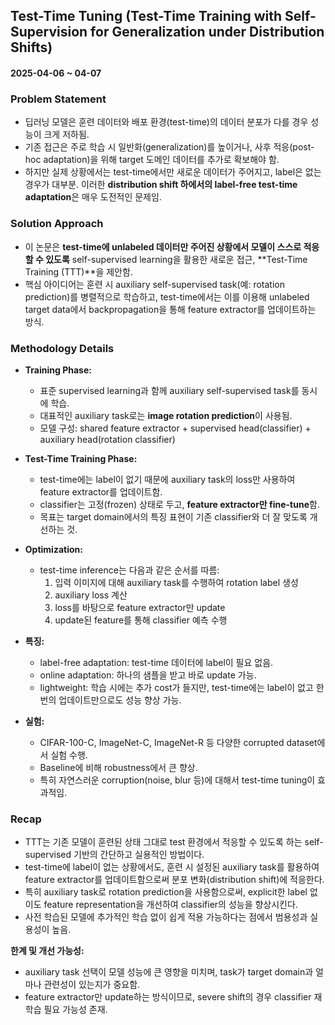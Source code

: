 ## Test-Time Tuning (Test-Time Training with Self-Supervision for Generalization under Distribution Shifts)  
#### 2025-04-06 ~ 04-07


### Problem Statement
- 딥러닝 모델은 훈련 데이터와 배포 환경(test-time)의 데이터 분포가 다를 경우 성능이 크게 저하됨.
- 기존 접근은 주로 학습 시 일반화(generalization)를 높이거나, 사후 적응(post-hoc adaptation)을 위해 target 도메인 데이터를 추가로 확보해야 함.
- 하지만 실제 상황에서는 test-time에서만 새로운 데이터가 주어지고, label은 없는 경우가 대부분. 이러한 **distribution shift 하에서의 label-free test-time adaptation**은 매우 도전적인 문제임.

### Solution Approach
- 이 논문은 **test-time에 unlabeled 데이터만 주어진 상황에서 모델이 스스로 적응할 수 있도록** self-supervised learning을 활용한 새로운 접근, **Test-Time Training (TTT)**을 제안함.
- 핵심 아이디어는 훈련 시 auxiliary self-supervised task(예: rotation prediction)를 병렬적으로 학습하고, test-time에서는 이를 이용해 unlabeled target data에서 backpropagation을 통해 feature extractor를 업데이트하는 방식.

### Methodology Details
- **Training Phase:**
  - 표준 supervised learning과 함께 auxiliary self-supervised task를 동시에 학습.
  - 대표적인 auxiliary task로는 **image rotation prediction**이 사용됨.
  - 모델 구성: shared feature extractor + supervised head(classifier) + auxiliary head(rotation classifier)

- **Test-Time Training Phase:**
  - test-time에는 label이 없기 때문에 auxiliary task의 loss만 사용하여 feature extractor를 업데이트함.
  - classifier는 고정(frozen) 상태로 두고, **feature extractor만 fine-tune**함.
  - 목표는 target domain에서의 특징 표현이 기존 classifier와 더 잘 맞도록 개선하는 것.

- **Optimization:**
  - test-time inference는 다음과 같은 순서를 따름:
    1. 입력 이미지에 대해 auxiliary task를 수행하여 rotation label 생성
    2. auxiliary loss 계산
    3. loss를 바탕으로 feature extractor만 update
    4. update된 feature를 통해 classifier 예측 수행

- **특징:**
  - label-free adaptation: test-time 데이터에 label이 필요 없음.
  - online adaptation: 하나의 샘플을 받고 바로 update 가능.
  - lightweight: 학습 시에는 추가 cost가 들지만, test-time에는 label이 없고 한 번의 업데이트만으로도 성능 향상 가능.

- **실험:**
  - CIFAR-100-C, ImageNet-C, ImageNet-R 등 다양한 corrupted dataset에서 실험 수행.
  - Baseline에 비해 robustness에서 큰 향상.
  - 특히 자연스러운 corruption(noise, blur 등)에 대해서 test-time tuning이 효과적임.

### Recap
- TTT는 기존 모델이 훈련된 상태 그대로 test 환경에서 적응할 수 있도록 하는 self-supervised 기반의 간단하고 실용적인 방법이다.
- test-time에 label이 없는 상황에서도, 훈련 시 설정된 auxiliary task를 활용하여 feature extractor를 업데이트함으로써 분포 변화(distribution shift)에 적응한다.
- 특히 auxiliary task로 rotation prediction을 사용함으로써, explicit한 label 없이도 feature representation을 개선하여 classifier의 성능을 향상시킨다.
- 사전 학습된 모델에 추가적인 학습 없이 쉽게 적용 가능하다는 점에서 범용성과 실용성이 높음.

**한계 및 개선 가능성:**
- auxiliary task 선택이 모델 성능에 큰 영향을 미치며, task가 target domain과 얼마나 관련성이 있는지가 중요함.
- feature extractor만 update하는 방식이므로, severe shift의 경우 classifier 재학습 필요 가능성 존재.
